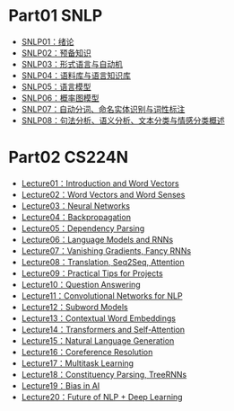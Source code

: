 # Part01 SNLP
- [SNLP01：绪论](https://github.com/ForestsKing/NLP-Study/blob/master/SNLP/SNLP01%EF%BC%9A%E7%BB%AA%E8%AE%BA.md)
- [SNLP02：预备知识](https://github.com/ForestsKing/NLP-Study/blob/master/SNLP/SNLP02%EF%BC%9A%E9%A2%84%E5%A4%87%E7%9F%A5%E8%AF%86.md)
- [SNLP03：形式语言与自动机](https://github.com/ForestsKing/NLP-Study/blob/master/SNLP/SNLP03%EF%BC%9A%E5%BD%A2%E5%BC%8F%E8%AF%AD%E8%A8%80%E4%B8%8E%E8%87%AA%E5%8A%A8%E6%9C%BA.md)
- [SNLP04：语料库与语言知识库](https://github.com/ForestsKing/NLP-Study/blob/master/SNLP/SNLP04%EF%BC%9A%E8%AF%AD%E6%96%99%E5%BA%93%E4%B8%8E%E8%AF%AD%E8%A8%80%E7%9F%A5%E8%AF%86%E5%BA%93.md)
- [SNLP05：语言模型](https://github.com/ForestsKing/NLP-Study/blob/master/SNLP/SNLP05%EF%BC%9A%E8%AF%AD%E8%A8%80%E6%A8%A1%E5%9E%8B.md)
- [SNLP06：概率图模型](https://github.com/ForestsKing/NLP-Study/blob/master/SNLP/SNLP06%EF%BC%9A%E6%A6%82%E7%8E%87%E5%9B%BE%E6%A8%A1%E5%9E%8B.md)
- [SNLP07：自动分词、命名实体识别与词性标注](https://github.com/ForestsKing/NLP-Study/blob/master/SNLP/SNLP07%EF%BC%9A%E8%87%AA%E5%8A%A8%E5%88%86%E8%AF%8D%E3%80%81%E5%91%BD%E5%90%8D%E5%AE%9E%E4%BD%93%E8%AF%86%E5%88%AB%E4%B8%8E%E8%AF%8D%E6%80%A7%E6%A0%87%E6%B3%A8.md)
- [SNLP08：句法分析、语义分析、文本分类与情感分类概述](https://github.com/ForestsKing/NLP-Study/blob/master/SNLP/SNLP08%EF%BC%9A%E5%8F%A5%E6%B3%95%E5%88%86%E6%9E%90%E3%80%81%E8%AF%AD%E4%B9%89%E5%88%86%E6%9E%90%E3%80%81%E6%96%87%E6%9C%AC%E5%88%86%E7%B1%BB%E4%B8%8E%E6%83%85%E6%84%9F%E5%88%86%E7%B1%BB%E6%A6%82%E8%BF%B0.md)
# Part02 CS224N
- [Lecture01：Introduction and Word Vectors](https://github.com/ForestsKing/NLP-Study/blob/master/CS224N/CS224n%20Lecture01%EF%BC%9AIntroduction%20and%20Word%20Vectors.md)
- [Lecture02：Word Vectors and Word Senses](https://github.com/ForestsKing/NLP-Study/blob/master/CS224N/CS224n%20Lecture02%EF%BC%9AWord%20Vectors%20and%20Word%20Senses.md)
- [Lecture03：Neural Networks]()
- [Lecture04：Backpropagation]()
- [Lecture05：Dependency Parsing]()
- [Lecture06：Language Models and RNNs]()
- [Lecture07：Vanishing Gradients, Fancy RNNs]()
- [Lecture08：Translation, Seq2Seq, Attention]()
- [Lecture09：Practical Tips for Projects]()
- [Lecture10：Question Answering]()
- [Lecture11：Convolutional Networks for NLP]()
- [Lecture12：Subword Models]()
- [Lecture13：Contextual Word Embeddings]()
- [Lecture14：Transformers and Self-Attention]()
- [Lecture15：Natural Language Generation]()
- [Lecture16：Coreference Resolution]()
- [Lecture17：Multitask Learning]()
- [Lecture18：Constituency Parsing, TreeRNNs]()
- [Lecture19：Bias in AI]()
- [Lecture20：Future of NLP + Deep Learning]()